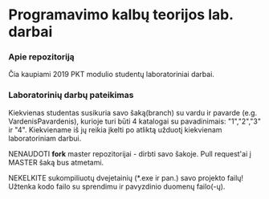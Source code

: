 # Programavimo kalbų teorijos lab. darbai

### Apie repozitoriją

Čia kaupiami 2019 PKT modulio studentų laboratoriniai darbai.

### Laboratorinių darbų pateikimas

Kiekvienas studentas susikuria savo šaką(branch) su vardu ir pavarde (e.g. VardenisPavardenis), kurioje turi būti 4 katalogai su pavadinimais: "1","2","3" ir "4". Kiekviename iš jų reikia įkelti po atliktą užduotį kiekvienam laboratoriniam darbui.

NENAUDOTI **fork** master repozitorijai - dirbti savo šakoje. Pull request'ai į MASTER šaką bus atmetami.

NEKELKITE sukompiliuotų dvejetainių (*.exe ir pan.) savo projekto failų! Užtenka kodo failo su sprendimu ir pavyzdinio duomenų failo(-ų).
